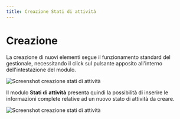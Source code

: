 ```yaml
---
title: Creazione Stati di attività
---
```


# Creazione

La creazione di nuovi elementi segue il funzionamento standard del gestionale, necessitando il click sul pulsante apposito all'interno dell'intestazione del modulo.

![Screenshot creazione stati di attività](../../../.gitbook/assets/AggiuntaStatiDiAttività.PNG)

Il modulo **Stati di attività** presenta quindi la possibilità di inserire le informazioni complete relative ad un nuovo stato di attività da creare.

![Screenshot creazione stati di attività](../../../.gitbook/assets/AggiungereStatiDiAttività.PNG)
